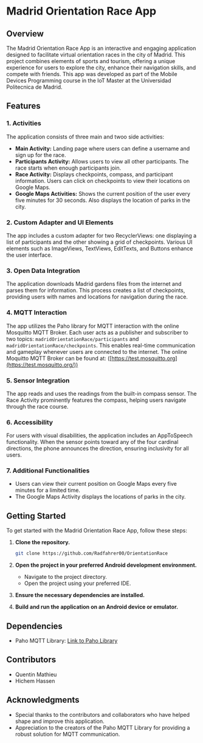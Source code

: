 # Madrid Orientation Race App

## Overview

The Madrid Orientation Race App is an interactive and engaging application designed to facilitate virtual orientation races in the city of Madrid. This project combines elements of sports and tourism, offering a unique experience for users to explore the city, enhance their navigation skills, and compete with friends.
This app was developed as part of the Mobile Devices Programming course in the IoT Master at the Universidad Politecnica de Madrid.

## Features

### 1. Activities

The application consists of three main and twoo side activities:

- **Main Activity:** Landing page where users can define a username and sign up for the race.
- **Participants Activity:** Allows users to view all other participants. The race starts when enough participants join.
- **Race Activity:** Displays checkpoints, compass, and participant information. Users can click on checkpoints to view their locations on Google Maps.
- **Google Maps Activities:** Shows the current position of the user every five minutes for 30 seconds. Also displays the location of parks in the city.

### 2. Custom Adapter and UI Elements

The app includes a custom adapter for two RecyclerViews: one displaying a list of participants and the other showing a grid of checkpoints. Various UI elements such as ImageViews, TextViews, EditTexts, and Buttons enhance the user interface.

### 3. Open Data Integration

The application downloads Madrid gardens files from the internet and parses them for information. This process creates a list of checkpoints, providing users with names and locations for navigation during the race.

### 4. MQTT Interaction

The app utilizes the Paho library for MQTT interaction with the online Mosquitto MQTT Broker. Each user acts as a publisher and subscriber to two topics: `madridOrientationRace/participants` and `madridOrientationRace/checkpoints`. This enables real-time communication and gameplay whenever users are connected to the internet.
The online Moquitto MQTT Broker can be found at: ([https://test.mosquitto.org](https://test.mosquitto.org/))

### 5. Sensor Integration

The app reads and uses the readings from the built-in compass sensor. The Race Activity prominently features the compass, helping users navigate through the race course.

### 6. Accessibility

For users with visual disabilities, the application includes an AppToSpeech functionality. When the sensor points toward any of the four cardinal directions, the phone announces the direction, ensuring inclusivity for all users.

### 7. Additional Functionalities

- Users can view their current position on Google Maps every five minutes for a limited time.
- The Google Maps Activity displays the locations of parks in the city.

## Getting Started

To get started with the Madrid Orientation Race App, follow these steps:

1. **Clone the repository.**
    ```bash
    git clone https://github.com/Radfahrer00/OrientationRace
    ```

2. **Open the project in your preferred Android development environment.**
   - Navigate to the project directory.
   - Open the project using your preferred IDE.

3. **Ensure the necessary dependencies are installed.**

4. **Build and run the application on an Android device or emulator.**

## Dependencies

- Paho MQTT Library: [Link to Paho Library](https://www.eclipse.org/paho/)

## Contributors

- Quentin Mathieu
- Hichem Hassen

## Acknowledgments

- Special thanks to the contributors and collaborators who have helped shape and improve this application.
- Appreciation to the creators of the Paho MQTT Library for providing a robust solution for MQTT communication.
